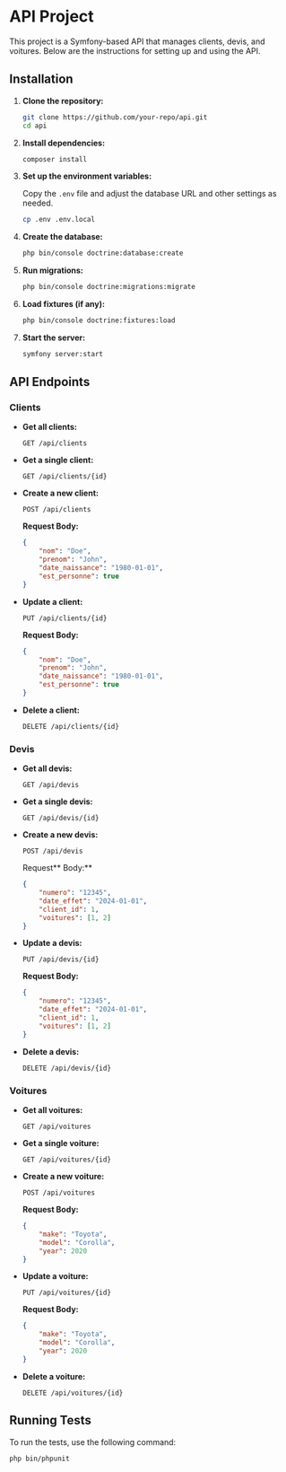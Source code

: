 # API Project

This project is a Symfony-based API that manages clients, devis, and voitures. Below are the instructions for setting up and using the API.

## Installation

1. **Clone the repository:**

    ```sh
    git clone https://github.com/your-repo/api.git
    cd api
    ```

2. **Install dependencies:**

    ```sh
    composer install
    ```

3. **Set up the environment variables:**

    Copy the `.env` file and adjust the database URL and other settings as needed.

    ```sh
    cp .env .env.local
    ```

4. **Create the database:**

    ```sh
    php bin/console doctrine:database:create
    ```

5. **Run migrations:**

    ```sh
    php bin/console doctrine:migrations:migrate
    ```

6. **Load fixtures (if any):**

    ```sh
    php bin/console doctrine:fixtures:load
    ```

7. **Start the server:**

    ```sh
    symfony server:start
    ```

## API Endpoints

### Clients

- **Get all clients:**

    ```http
    GET /api/clients
    ```

- **Get a single client:**

    ```http
    GET /api/clients/{id}
    ```

- **Create a new client:**

    ```http
    POST /api/clients
    ```

    **Request Body:**

    ```json
    {
        "nom": "Doe",
        "prenom": "John",
        "date_naissance": "1980-01-01",
        "est_personne": true
    }
    ```

- **Update a client:**

    ```http
    PUT /api/clients/{id}
    ```

    **Request Body:**

    ```json
    {
        "nom": "Doe",
        "prenom": "John",
        "date_naissance": "1980-01-01",
        "est_personne": true
    }
    ```

- **Delete a client:**

    ```http
    DELETE /api/clients/{id}
    ```

### Devis

- **Get all devis:**

    ```http
    GET /api/devis
    ```

- **Get a single devis:**

    ```http
    GET /api/devis/{id}
    ```

- **Create a new devis:**

    ```http
    POST /api/devis
    ```

    Request** Body:**

    ```json
    {
        "numero": "12345",
        "date_effet": "2024-01-01",
        "client_id": 1,
        "voitures": [1, 2]
    }
    ```

- **Update a devis:**

    ```http
    PUT /api/devis/{id}
    ```

    **Request Body:**

    ```json
    {
        "numero": "12345",
        "date_effet": "2024-01-01",
        "client_id": 1,
        "voitures": [1, 2]
    }
    ```

- **Delete a devis:**

    ```http
    DELETE /api/devis/{id}
    ```

### Voitures

- **Get all voitures:**

    ```http
    GET /api/voitures
    ```

- **Get a single voiture:**

    ```http
    GET /api/voitures/{id}
    ```

- **Create a new voiture:**

    ```http
    POST /api/voitures
    ```

    **Request Body:**

    ```json
    {
        "make": "Toyota",
        "model": "Corolla",
        "year": 2020
    }
    ```

- **Update a voiture:**

    ```http
    PUT /api/voitures/{id}
    ```

    **Request Body:**

    ```json
    {
        "make": "Toyota",
        "model": "Corolla",
        "year": 2020
    }
    ```

- **Delete a voiture:**

    ```http
    DELETE /api/voitures/{id}
    ```

## Running Tests

To run the tests, use the following command:

```sh
php bin/phpunit

